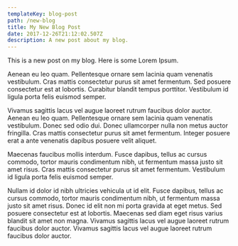 ```yaml
---
templateKey: blog-post
path: /new-blog
title: My New Blog Post
date: 2017-12-26T21:12:02.507Z
description: A new post about my blog.
---
```

This is a new post on my blog. Here is some Lorem Ipsum.

Aenean eu leo quam. Pellentesque ornare sem lacinia quam venenatis vestibulum. Cras mattis consectetur purus sit amet fermentum. Sed posuere consectetur est at lobortis. Curabitur blandit tempus porttitor. Vestibulum id ligula porta felis euismod semper.

Vivamus sagittis lacus vel augue laoreet rutrum faucibus dolor auctor. Aenean eu leo quam. Pellentesque ornare sem lacinia quam venenatis vestibulum. Donec sed odio dui. Donec ullamcorper nulla non metus auctor fringilla. Cras mattis consectetur purus sit amet fermentum. Integer posuere erat a ante venenatis dapibus posuere velit aliquet.

Maecenas faucibus mollis interdum. Fusce dapibus, tellus ac cursus commodo, tortor mauris condimentum nibh, ut fermentum massa justo sit amet risus. Cras mattis consectetur purus sit amet fermentum. Vestibulum id ligula porta felis euismod semper.

Nullam id dolor id nibh ultricies vehicula ut id elit. Fusce dapibus, tellus ac cursus commodo, tortor mauris condimentum nibh, ut fermentum massa justo sit amet risus. Donec id elit non mi porta gravida at eget metus. Sed posuere consectetur est at lobortis. Maecenas sed diam eget risus varius blandit sit amet non magna. Vivamus sagittis lacus vel augue laoreet rutrum faucibus dolor auctor. Vivamus sagittis lacus vel augue laoreet rutrum faucibus dolor auctor.

